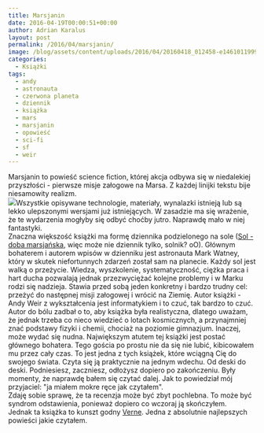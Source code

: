 ```yaml
---
title: Marsjanin
date: 2016-04-19T00:00:51+00:00
author: Adrian Karalus
layout: post
permalink: /2016/04/marsjanin/
image: /blog/assets/content/uploads/2016/04/20160418_012458-e1461011999821-250x250.jpg
categories:
  - Książki
tags:
  - andy
  - astronauta
  - czerwona planeta
  - dziennik
  - książka
  - mars
  - marsjanin
  - opowieść
  - sci-fi
  - sf
  - weir
---
```

Marsjanin to powieść science fiction, której akcja odbywa się w niedalekiej przyszłości - pierwsze misje załogowe na Marsa. Z każdej linijki tekstu bije niesamowity realizm.  
![](/blog/assets/content/uploads/2016/04/20160418_012458-e1461011999821.jpg)Wszystkie opisywane technologie, materiały, wynalazki istnieją lub są lekko ulepszonymi wersjami już istniejących. W zasadzie ma się wrażenie, że te wydarzenia mogłyby się odbyć choćby jutro. Naprawdę mało w niej fantastyki.  
Znaczna większość książki ma formę dziennika podzielonego na sole ([Sol - doba marsjańska](https://pl.wikipedia.org/wiki/Sol_(doba_marsja%C5%84ska)), więc może nie dziennik tylko, solnik? oO). Głównym bohaterem i autorem wpisów w dzienniku jest astronauta Mark Watney, który w skutek niefortunnych zdarzeń został sam na planecie. Każdy sol jest walką o przeżycie. Wiedza, wyszkolenie, systematyczność, ciężka praca i hart ducha pozwalają jednak przezwyciężać kolejne problemy i w Marku rodzi się nadzieja. Stawia przed sobą jeden konkretny i bardzo trudny cel: przeżyć do następnej misji załogowej i wrócić na Ziemię. Autor książki - Andy Weir z wykształcenia jest informatykiem i to czuć, tak bardzo to czuć. Autor do bólu zadbał o to, aby książka była realistyczna, dlatego uważam, że jednak trzeba co nieco wiedzieć o lotach kosmicznych, a przynajmniej znać podstawy fizyki i chemii, chociaż na poziomie gimnazjum. Inaczej, może wydać się nudna. Największym atutem tej książki jest postać głównego bohatera. Tego gościa po prostu nie da się nie lubić, kibicowałem mu przez cały czas. To jest jedna z tych książek, które wciągną Cię do swojego świata. Czyta się ją praktycznie na jednym wdechu. Od deski do deski. Podniesiesz, zaczniesz, odłożysz dopiero po zakończeniu. Były momenty, że naprawdę bałem się czytać dalej. Jak to powiedział mój przyjaciel: "ja miałem mokre ręce jak czytałem".  
Zdaję sobie sprawę, że ta recenzja może być zbyt pochlebna. To może być syndrom odstawienia, ponieważ dopiero co wczoraj ją skończyłem.  
Jednak ta książka to kunszt godny [Verne](https://pl.wikipedia.org/wiki/Jules_Verne). Jedna z absolutnie najlepszych powieści jakie czytałem.